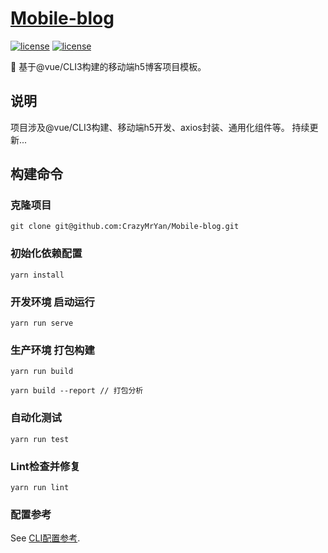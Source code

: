 # [Mobile-blog](https://github.com/CrazyMrYan/Mobile-blog)

[![license](https://img.shields.io/badge/vue-2.6.10-brightgreen.svg)](https://github.com/vuejs/vue)
[![license](https://img.shields.io/badge/license-MIT-brightgreen.svg)](https://github.com/CrazyMrYan/Mobile-blog)

🚀 基于@vue/CLI3构建的移动端h5博客项目模板。

## 说明
项目涉及@vue/CLI3构建、移动端h5开发、axios封装、通用化组件等。
持续更新...


## 构建命令
### 克隆项目
```
git clone git@github.com:CrazyMrYan/Mobile-blog.git
```

### 初始化依赖配置
```
yarn install
```

### 开发环境 启动运行
```
yarn run serve
```

### 生产环境 打包构建
```
yarn run build

yarn build --report // 打包分析
```

### 自动化测试
```
yarn run test
```

### Lint检查并修复
```
yarn run lint
```

### 配置参考
See [CLI配置参考](https://cli.vuejs.org/zh/config/).
